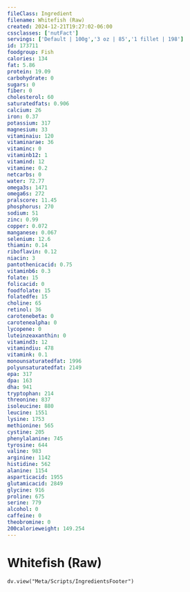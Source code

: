 ```yaml
---
fileClass: Ingredient
filename: Whitefish (Raw)
created: 2024-12-21T19:27:02-06:00
cssclasses: ['nutFact']
servings: ['Default | 100g','3 oz | 85','1 fillet | 198']
id: 173711
foodgroup: Fish
calories: 134
fat: 5.86
protein: 19.09
carbohydrate: 0
sugars: 0
fiber: 0
cholesterol: 60
saturatedfats: 0.906
calcium: 26
iron: 0.37
potassium: 317
magnesium: 33
vitaminaiu: 120
vitaminarae: 36
vitaminc: 0
vitaminb12: 1
vitamind: 12
vitamine: 0.2
netcarbs: 0
water: 72.77
omega3s: 1471
omega6s: 272
pralscore: 11.45
phosphorus: 270
sodium: 51
zinc: 0.99
copper: 0.072
manganese: 0.067
selenium: 12.6
thiamin: 0.14
riboflavin: 0.12
niacin: 3
pantothenicacid: 0.75
vitaminb6: 0.3
folate: 15
folicacid: 0
foodfolate: 15
folatedfe: 15
choline: 65
retinol: 36
carotenebeta: 0
carotenealpha: 0
lycopene: 0
luteinzeaxanthin: 0
vitamind3: 12
vitamindiu: 478
vitamink: 0.1
monounsaturatedfat: 1996
polyunsaturatedfat: 2149
epa: 317
dpa: 163
dha: 941
tryptophan: 214
threonine: 837
isoleucine: 880
leucine: 1551
lysine: 1753
methionine: 565
cystine: 205
phenylalanine: 745
tyrosine: 644
valine: 983
arginine: 1142
histidine: 562
alanine: 1154
asparticacid: 1955
glutamicacid: 2849
glycine: 916
proline: 675
serine: 779
alcohol: 0
caffeine: 0
theobromine: 0
200calorieweight: 149.254
---
```


# Whitefish (Raw)

```dataviewjs
dv.view("Meta/Scripts/IngredientsFooter")
```